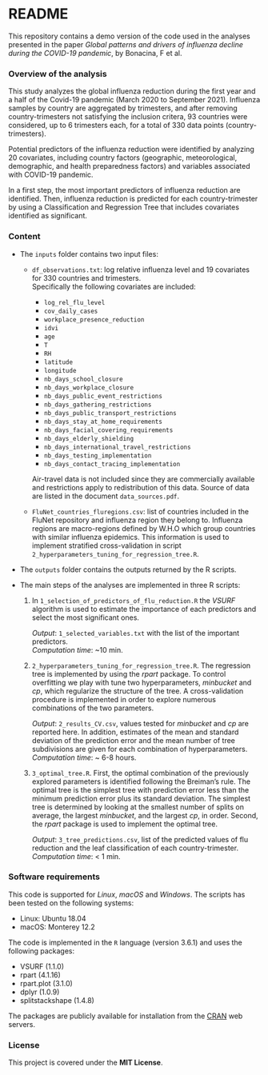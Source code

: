 # README

This repository contains a demo version of the code used in the analyses presented in the paper *Global patterns and drivers of influenza decline during the COVID-19 pandemic*, by Bonacina, F et al.

### Overview of the analysis

This study analyzes the global influenza reduction during the first year and a half of the Covid-19 pandemic (March 2020 to September 2021). Influenza samples by country are aggregated by trimesters, and after removing country-trimesters not satisfying the inclusion critera, 93 countries were considered, up to 6 trimesters each, for a total of 330 data points (country-trimesters). 

Potential predictors of the influenza reduction were identified by analyzing 20 covariates, including country factors (geographic, meteorological, demographic, and health preparedness factors) and variables associated with COVID-19 pandemic. 

In a first step, the most important predictors of influenza reduction are identified. Then, influenza reduction is predicted for each country-trimester by using a Classification and Regression Tree that includes covariates identified as significant. 

### Content

- The `inputs` folder contains two input files:
    - `df_observations.txt`: log relative influenza level and 19 covariates for 330 countries and trimesters.  
      Specifically the following covariates are included:
        - `log_rel_flu_level`
        - `cov_daily_cases`
        - `workplace_presence_reduction`
        - `idvi`
        - `age`
        - `T`
        - `RH`
        - `latitude`
        - `longitude`
        - `nb_days_school_closure`
        - `nb_days_workplace_closure`
        - `nb_days_public_event_restrictions`
        - `nb_days_gathering_restrictions`
        - `nb_days_public_transport_restrictions`
        - `nb_days_stay_at_home_requirements`
        - `nb_days_facial_covering_requirements`
        - `nb_days_elderly_shielding`
        - `nb_days_international_travel_restrictions`
        - `nb_days_testing_implementation`
        - `nb_days_contact_tracing_implementation`

      Air-travel data is not included since they are commercially available and restrictions apply to redistribution of this data. Source of data are listed in the document `data_sources.pdf`.
    
    - `FluNet_countries_fluregions.csv`: list of countries included in the FluNet repository and influenza region they belong to. Influenza regions are macro-regions defined by W.H.O which group countries with similar influenza epidemics. This information is used to implement stratified cross-validation in script `2_hyperparameters_tuning_for_regression_tree.R`.

- The `outputs` folder contains the outputs returned by the R scripts.

- The main steps of the analyses are implemented in three R scripts:
  1) In `1_selection_of_predictors_of_flu_reduction.R` the *VSURF* algorithm is used to estimate the importance of each predictors and select the most significant ones.

      *Output*: `1_selected_variables.txt` with the list of the important predictors.     
      *Computation time*: ~10 min.

  2) `2_hyperparameters_tuning_for_regression_tree.R`. The regression tree is implemented by using the *rpart* package. To control overfitting we play with tune two hyperparameters, *minbucket* and *cp*, which regularize the structure of the tree. A cross-validation procedure is implemented in order to explore numerous combinations of the two parameters. 

      *Output*: `2_results_CV.csv`, values tested for *minbucket* and *cp* are reported here. In addition, estimates of the mean and standard deviation of the prediction error and the mean number of tree subdivisions are given for each combination of hyperparameters.    
      *Computation time*: ~ 6-8 hours.

  3) `3_optimal_tree.R`. First, the optimal combination of the previously explored parameters is identified following the Breiman’s rule. The optimal tree is the simplest tree with prediction error less than the minimum prediction error plus its standard deviation. The simplest tree is determined by looking at the smallest number of splits on average, the largest *minbucket*, and the largest *cp*, in order. Second, the *rpart* package is used to implement the optimal tree.

      *Output*: `3_tree_predictions.csv`, list of the predicted values of flu reduction and the leaf classification of each country-trimester.   
      *Computation time*: < 1 min.

### Software requirements

This code is supported for *Linux*, *macOS* and *Windows*. The scripts has been tested on the following systems:
- Linux: Ubuntu 18.04
- macOS: Monterey 12.2

The code is implemented in the `R` language (version 3.6.1) and uses the following packages:
- VSURF (1.1.0)
- rpart (4.1.16)
- rpart.plot (3.1.0)
- dplyr (1.0.9)
- splitstackshape (1.4.8)

The packages are publicly available for installation from the [CRAN](https://cran.r-project.org/) web servers.

### License

This project is covered under the **MIT License**.

